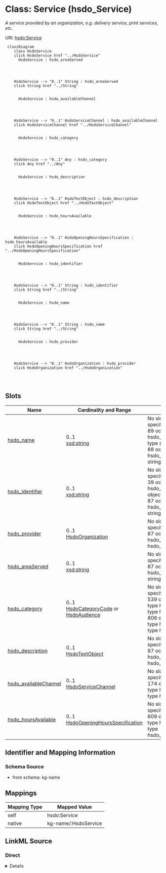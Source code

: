 

# Class: Service (hsdo_Service)


_A service provided by an organization, e.g. delivery service, print services, etc._





URI: [hsdo:Service](http://schema.org/Service)






```mermaid
 classDiagram
    class HsdoService
    click HsdoService href "../HsdoService"
      HsdoService : hsdo_areaServed
        
          
    
    
    HsdoService --> "0..1" String : hsdo_areaServed
    click String href "../String"

        
      HsdoService : hsdo_availableChannel
        
          
    
    
    HsdoService --> "0..1" HsdoServiceChannel : hsdo_availableChannel
    click HsdoServiceChannel href "../HsdoServiceChannel"

        
      HsdoService : hsdo_category
        
          
    
    
    HsdoService --> "0..1" Any : hsdo_category
    click Any href "../Any"

        
      HsdoService : hsdo_description
        
          
    
    
    HsdoService --> "0..1" HsdoTextObject : hsdo_description
    click HsdoTextObject href "../HsdoTextObject"

        
      HsdoService : hsdo_hoursAvailable
        
          
    
    
    HsdoService --> "0..1" HsdoOpeningHoursSpecification : hsdo_hoursAvailable
    click HsdoOpeningHoursSpecification href "../HsdoOpeningHoursSpecification"

        
      HsdoService : hsdo_identifier
        
          
    
    
    HsdoService --> "0..1" String : hsdo_identifier
    click String href "../String"

        
      HsdoService : hsdo_name
        
          
    
    
    HsdoService --> "0..1" String : hsdo_name
    click String href "../String"

        
      HsdoService : hsdo_provider
        
          
    
    
    HsdoService --> "0..1" HsdoOrganization : hsdo_provider
    click HsdoOrganization href "../HsdoOrganization"

        
      
```




<!-- no inheritance hierarchy -->


## Slots

| Name | Cardinality and Range | Description | Inheritance |
| ---  | --- | --- | --- |
| [hsdo_name](../slots/hsdo_name.md) | 0..1 <br/> [xsd:string](xsd:string) | No slot (predicate) description specified <br/> 89 occurrences with subject type hsdo_Organization and object type string.<br/>88 occurrences with subject type hsdo_Service and object type string. | direct |
| [hsdo_identifier](../slots/hsdo_identifier.md) | 0..1 <br/> [xsd:string](xsd:string) | No slot (predicate) description specified <br/> 39 occurrences with subject type hsdo_AdministrativeArea and object type string.<br/>87 occurrences with subject type hsdo_Service and object type string. | direct |
| [hsdo_provider](../slots/hsdo_provider.md) | 0..1 <br/> [HsdoOrganization](../classes/HsdoOrganization.md) | No slot (predicate) description specified <br/> 87 occurrences with subject type hsdo_Service and object type hsdo_Organization. | direct |
| [hsdo_areaServed](../slots/hsdo_areaServed.md) | 0..1 <br/> [xsd:string](xsd:string) | No slot (predicate) description specified <br/> 87 occurrences with subject type hsdo_Service and object type string. | direct |
| [hsdo_category](../slots/hsdo_category.md) | 0..1 <br/> [HsdoCategoryCode](../classes/HsdoCategoryCode.md)&nbsp;or&nbsp;<br />[HsdoAudience](../classes/HsdoAudience.md) | No slot (predicate) description specified <br/> 539 occurrences with subject type hsdo_Service and object type hsdo_Audience.<br/>806 occurrences with subject type hsdo_Service and object type hsdo_CategoryCode. | direct |
| [hsdo_description](../slots/hsdo_description.md) | 0..1 <br/> [HsdoTextObject](../classes/HsdoTextObject.md) | No slot (predicate) description specified <br/> 87 occurrences with subject type hsdo_Service and object type hsdo_TextObject. | direct |
| [hsdo_availableChannel](../slots/hsdo_availableChannel.md) | 0..1 <br/> [HsdoServiceChannel](../classes/HsdoServiceChannel.md) | No slot (predicate) description specified <br/> 174 occurrences with subject type hsdo_Service and object type hsdo_ServiceChannel. | direct |
| [hsdo_hoursAvailable](../slots/hsdo_hoursAvailable.md) | 0..1 <br/> [HsdoOpeningHoursSpecification](../classes/HsdoOpeningHoursSpecification.md) | No slot (predicate) description specified <br/> 609 occurrences with subject type hsdo_Service and object type hsdo_OpeningHoursSpecification. | direct |









## Identifier and Mapping Information







### Schema Source


* from schema: kg-name




## Mappings

| Mapping Type | Mapped Value |
| ---  | ---  |
| self | hsdo:Service |
| native | kg-name/:HsdoService |







## LinkML Source

<!-- TODO: investigate https://stackoverflow.com/questions/37606292/how-to-create-tabbed-code-blocks-in-mkdocs-or-sphinx -->

### Direct

<details>
```yaml
name: hsdo_Service
conforms_to: No schema conformance document specified
description: A service provided by an organization, e.g. delivery service, print services,
  etc.
title: Service
notes:
- Class with 87 occurrences.
from_schema: kg-name
rank: 1000
slots:
- hsdo_name
- hsdo_identifier
- hsdo_provider
- hsdo_areaServed
- hsdo_category
- hsdo_description
- hsdo_availableChannel
- hsdo_hoursAvailable
class_uri: hsdo:Service

```
</details>

### Induced

<details>
```yaml
name: hsdo_Service
conforms_to: No schema conformance document specified
description: A service provided by an organization, e.g. delivery service, print services,
  etc.
title: Service
notes:
- Class with 87 occurrences.
from_schema: kg-name
rank: 1000
attributes:
  hsdo_name:
    name: hsdo_name
    description: No slot (predicate) description specified
    comments:
    - 89 occurrences with subject type hsdo_Organization and object type string.
    - 88 occurrences with subject type hsdo_Service and object type string.
    examples:
    - description: hsdo_Organization → string
      object:
        example_object: Child Guidance Resource Centers
        example_object_type: string
        example_predicate: hsdo:name
        example_subject: dreamkg:service/provider/4542572480692224
        example_subject_type: hsdo_Organization
    - description: hsdo_Service → string
      object:
        example_object: Drug and Alcohol Services
        example_object_type: string
        example_predicate: hsdo:name
        example_subject: dreamkg:service/4542572480692224
        example_subject_type: hsdo_Service
    from_schema: kg-name
    rank: 1000
    slot_uri: hsdo:name
    alias: hsdo_name
    owner: hsdo_Service
    domain_of:
    - hsdo_Organization
    - hsdo_Service
    range: string
  hsdo_identifier:
    name: hsdo_identifier
    description: No slot (predicate) description specified
    comments:
    - 39 occurrences with subject type hsdo_AdministrativeArea and object type string.
    - 87 occurrences with subject type hsdo_Service and object type string.
    examples:
    - description: hsdo_AdministrativeArea → string
      object:
        example_object: '17602'
        example_object_type: string
        example_predicate: hsdo:identifier
        example_subject: dreamkg:zip/17602
        example_subject_type: hsdo_AdministrativeArea
    - description: hsdo_Service → string
      object:
        example_object: '4542572480692224'
        example_object_type: string
        example_predicate: hsdo:identifier
        example_subject: dreamkg:service/4542572480692224
        example_subject_type: hsdo_Service
    from_schema: kg-name
    rank: 1000
    slot_uri: hsdo:identifier
    alias: hsdo_identifier
    owner: hsdo_Service
    domain_of:
    - hsdo_AdministrativeArea
    - hsdo_Service
    range: string
  hsdo_provider:
    name: hsdo_provider
    description: No slot (predicate) description specified
    comments:
    - 87 occurrences with subject type hsdo_Service and object type hsdo_Organization.
    examples:
    - description: hsdo_Service → hsdo_Organization
      object:
        example_object: dreamkg:service/provider/6710596967858176
        example_object_type: hsdo_Organization
        example_predicate: hsdo:provider
        example_subject: dreamkg:service/6710596967858176
        example_subject_type: hsdo_Service
    from_schema: kg-name
    rank: 1000
    slot_uri: hsdo:provider
    alias: hsdo_provider
    owner: hsdo_Service
    domain_of:
    - hsdo_Service
    range: hsdo_Organization
  hsdo_areaServed:
    name: hsdo_areaServed
    description: No slot (predicate) description specified
    comments:
    - 87 occurrences with subject type hsdo_Service and object type string.
    examples:
    - description: hsdo_Service → string
      object:
        example_object: 'This program covers residents of the following counties:
          Chester County, PA, Delaware County, PA, Montgomery County, PA and Philadelphia
          County, PA.'
        example_object_type: string
        example_predicate: hsdo:areaServed
        example_subject: dreamkg:service/4542572480692224
        example_subject_type: hsdo_Service
    from_schema: kg-name
    rank: 1000
    slot_uri: hsdo:areaServed
    alias: hsdo_areaServed
    owner: hsdo_Service
    domain_of:
    - hsdo_Service
    range: string
  hsdo_category:
    name: hsdo_category
    description: No slot (predicate) description specified
    comments:
    - 539 occurrences with subject type hsdo_Service and object type hsdo_Audience.
    - 806 occurrences with subject type hsdo_Service and object type hsdo_CategoryCode.
    examples:
    - description: hsdo_Service → hsdo_Audience
      object:
        example_object: dreamkg:category/audience/Veterans
        example_object_type: hsdo_Audience
        example_predicate: hsdo:category
        example_subject: dreamkg:service/6710596967858176
        example_subject_type: hsdo_Service
    - description: hsdo_Service → hsdo_CategoryCode
      object:
        example_object: dreamkg:category/service/other/SkillsAndTraining
        example_object_type: hsdo_CategoryCode
        example_predicate: hsdo:category
        example_subject: dreamkg:service/6710596967858176
        example_subject_type: hsdo_Service
    from_schema: kg-name
    rank: 1000
    slot_uri: hsdo:category
    alias: hsdo_category
    owner: hsdo_Service
    domain_of:
    - hsdo_Service
    range: Any
    any_of:
    - range: hsdo_CategoryCode
    - range: hsdo_Audience
  hsdo_description:
    name: hsdo_description
    description: No slot (predicate) description specified
    comments:
    - 87 occurrences with subject type hsdo_Service and object type hsdo_TextObject.
    examples:
    - description: hsdo_Service → hsdo_TextObject
      object:
        example_object: dreamkg:service/desc/6710596967858176
        example_object_type: hsdo_TextObject
        example_predicate: hsdo:description
        example_subject: dreamkg:service/6710596967858176
        example_subject_type: hsdo_Service
    from_schema: kg-name
    rank: 1000
    slot_uri: hsdo:description
    alias: hsdo_description
    owner: hsdo_Service
    domain_of:
    - hsdo_Service
    range: hsdo_TextObject
  hsdo_availableChannel:
    name: hsdo_availableChannel
    description: No slot (predicate) description specified
    comments:
    - 174 occurrences with subject type hsdo_Service and object type hsdo_ServiceChannel.
    examples:
    - description: hsdo_Service → hsdo_ServiceChannel
      object:
        example_object: dreamkg:service/channel/P-6710596967858176
        example_object_type: hsdo_ServiceChannel
        example_predicate: hsdo:availableChannel
        example_subject: dreamkg:service/6710596967858176
        example_subject_type: hsdo_Service
    from_schema: kg-name
    rank: 1000
    slot_uri: hsdo:availableChannel
    alias: hsdo_availableChannel
    owner: hsdo_Service
    domain_of:
    - hsdo_Service
    range: hsdo_ServiceChannel
  hsdo_hoursAvailable:
    name: hsdo_hoursAvailable
    description: No slot (predicate) description specified
    comments:
    - 609 occurrences with subject type hsdo_Service and object type hsdo_OpeningHoursSpecification.
    examples:
    - description: hsdo_Service → hsdo_OpeningHoursSpecification
      object:
        example_object: dreamkg:service/hours/wednesday/6710596967858176
        example_object_type: hsdo_OpeningHoursSpecification
        example_predicate: hsdo:hoursAvailable
        example_subject: dreamkg:service/6710596967858176
        example_subject_type: hsdo_Service
    from_schema: kg-name
    rank: 1000
    slot_uri: hsdo:hoursAvailable
    alias: hsdo_hoursAvailable
    owner: hsdo_Service
    domain_of:
    - hsdo_Service
    range: hsdo_OpeningHoursSpecification
class_uri: hsdo:Service

```
</details>